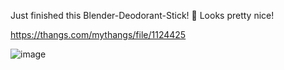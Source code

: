Just finished this Blender-Deodorant-Stick! 🚿 Looks pretty nice!

https://thangs.com/mythangs/file/1124425

![image](https://github.com/user-attachments/assets/8b45370b-ee83-4e4c-a975-fb38f54261e1)
